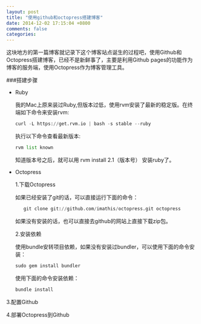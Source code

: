 ```yaml
---
layout: post
title: "使用github和octopress搭建博客"
date: 2014-12-02 17:15:04 +0800
comments: false
categories:
---
```

这块地方的第一篇博客就记录下这个博客站点诞生的过程吧，使用Github和Octopress搭建博客，已经不是新鲜事了，主要是利用Github pages的功能作为博客的服务端，使用Octopress作为博客管理工具。

<!--more-->

###搭建步骤

* Ruby
	
	我的Mac上原来装过Ruby,但版本过低，使用rvm安装了最新的稳定版。在终端如下命令来安装rvm:
	
	```python
	curl -L https://get.rvm.io | bash -s stable --ruby  
	```

	执行以下命令查看最新版本:
	
	```python
	rvm list known 
	```	
	知道版本号之后，就可以用 rvm install 2.1（版本号） 安装ruby了。
	
	
* Octopress
   
   1.下载Octopress
   
   如果已经安装了git的话，可以直接运行下面的命令：

   ```python
	  git clone git://github.com/imathis/octopress.git octopress  
   ```

   如果没有安装的话，也可以直接去github的网站上直接下载zip包。
   
   2.安装依赖
   
   使用bundle安转项目依赖，如果没有安装过bundler，可以使用下面的命令安装：

	```python
	sudo gem install bundler
	```
	
	使用下面的命令安装依赖：
	
	```python
	bundle install
	```	
 
   

3.配置Github

4.部署Octopress到Github


